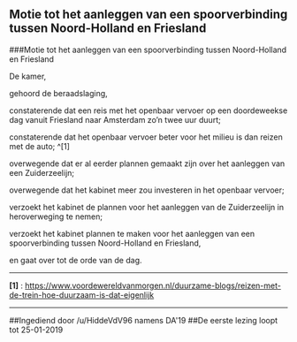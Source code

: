 ## Motie tot het aanleggen van een spoorverbinding tussen Noord-Holland en Friesland 
 
###Motie tot het aanleggen van een spoorverbinding tussen Noord-Holland en Friesland

De kamer,

gehoord de beraadslaging,

constaterende dat een reis met het openbaar vervoer op een doordeweekse dag vanuit Friesland naar Amsterdam zo’n twee uur duurt;

constaterende dat het openbaar vervoer beter voor het milieu is dan reizen met de auto; ^[1]

overwegende dat er al eerder plannen gemaakt zijn over het aanleggen van een Zuiderzeelijn;

overwegende dat het kabinet meer zou investeren in het openbaar vervoer;

verzoekt het kabinet de plannen voor het aanleggen van de Zuiderzeelijn in heroverweging te nemen;

verzoekt het kabinet plannen te maken voor het aanleggen van een spoorverbinding tussen Noord-Holland en Friesland,

en gaat over tot de orde van de dag.

---

**[1]** : https://www.voordewereldvanmorgen.nl/duurzame-blogs/reizen-met-de-trein-hoe-duurzaam-is-dat-eigenlijk

---

##Ingediend door /u/HiddeVdV96 namens DA'19
##De eerste lezing loopt tot 25-01-2019